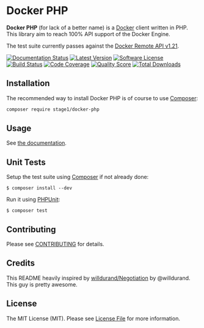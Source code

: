 Docker PHP
==========

**Docker PHP** (for lack of a better name) is a [Docker](http://docker.com/) client written in PHP.
This library aim to reach 100% API support of the Docker Engine.

The test suite currently passes against the [Docker Remote API v1.21](http://docs.docker.com/reference/api/docker_remote_api_v1.21/).

[![Documentation Status](https://readthedocs.org/projects/docker-php/badge/?version=latest)](http://docker-php.readthedocs.org/en/latest/)
[![Latest Version](https://img.shields.io/github/release/stage1/docker-php.svg?style=flat-square)](https://github.com/stage1/docker-php/releases)
[![Software License](https://img.shields.io/badge/license-MIT-brightgreen.svg?style=flat-square)](LICENSE)
[![Build Status](https://img.shields.io/travis/stage1/docker-php.svg?branch=master&style=flat-square)](https://travis-ci.org/stage1/docker-php)
[![Code Coverage](https://img.shields.io/scrutinizer/coverage/g/stage1/docker-php.svg?style=flat-square)](https://scrutinizer-ci.com/g/stage1/docker-php)
[![Quality Score](https://img.shields.io/scrutinizer/g/stage1/docker-php.svg?style=flat-square)](https://scrutinizer-ci.com/g/stage1/docker-php)
[![Total Downloads](https://img.shields.io/packagist/dt/stage1/docker-php.svg?style=flat-square)](https://packagist.org/packages/stage1/docker-php)



Installation
------------

The recommended way to install Docker PHP is of course to use [Composer](http://getcomposer.org/):

```bash
composer require stage1/docker-php
```

Usage
-----

See [the documentation](http://docker-php.readthedocs.org/en/latest/).

Unit Tests
----------

Setup the test suite using [Composer](http://getcomposer.org/) if not already done:

```
$ composer install --dev
```

Run it using [PHPUnit](http://phpunit.de/):

```
$ composer test
```


Contributing
------------

Please see [CONTRIBUTING](CONTRIBUTING.md) for details.


Credits
-------

This README heavily inspired by [willdurand/Negotiation](https://github.com/willdurand/Negotiation) by @willdurand. This guy is pretty awesome.


License
-------

The MIT License (MIT). Please see [License File](LICENSE) for more information.
